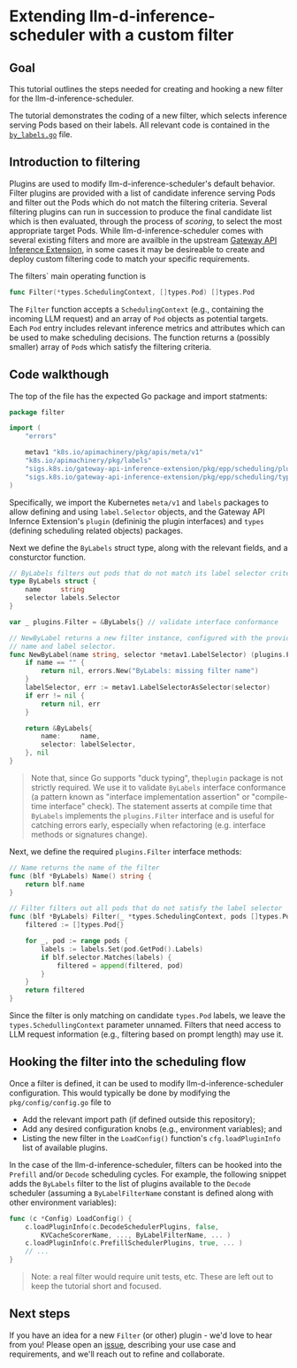 # Extending llm-d-inference-scheduler with a custom filter

## Goal

This tutorial outlines the steps needed for creating and hooking a new filter
 for the llm-d-inference-scheduler.
 
The tutorial demonstrates the coding of a new filter, which selects inference
 serving Pods based on their labels. All relevant code is contained in the
 [`by_labels.go`](https://github.com/llm-d/llm-d-inference-scheduler/blob/main/pkg/plugins/filter/by_labels.go) file.

## Introduction to filtering

Plugins are used to modify llm-d-inference-scheduler's default behavior. Filter plugins
 are provided with a list of candidate inference serving Pods and filter out the
 Pods which do not match the filtering criteria. Several filtering plugins can
 run in succession to produce the final candidate list which is then evaluated,
 through the process of _scoring_, to select the most appropriate target Pods.
 While llm-d-inference-scheduler comes with several existing filters and
 more are availble in the upstream [Gateway API Inference Extension](https://sigs.k8s.io/gateway-api-inference-extension),
 in some cases it may be desireable to create and deploy custom filtering code to
 match your specific requirements.

The filters` main operating function is

```go
func Filter(*types.SchedulingContext, []types.Pod) []types.Pod
```

The `Filter` function accepts a `SchedulingContext` (e.g., containing the
 incoming LLM request) and an array of `Pod` objects as potential targets. Each `Pod`
 entry includes relevant inference metrics and attributes which can be used
 to make scheduling decisions. The function returns a (possibly smaller) array
 of `Pod`s which satisfy the filtering criteria.

## Code walkthough

The top of the file has the expected Go package and import statments:

```go
package filter

import (
	"errors"

	metav1 "k8s.io/apimachinery/pkg/apis/meta/v1"
	"k8s.io/apimachinery/pkg/labels"
	"sigs.k8s.io/gateway-api-inference-extension/pkg/epp/scheduling/plugins"
	"sigs.k8s.io/gateway-api-inference-extension/pkg/epp/scheduling/types"
)
```

Specifically, we import the Kubernetes `meta/v1` and `labels` packages to allow
 defining and using `label.Selector` objects, and the Gateway API Infernce
 Extension's `plugin` (defininig the plugin interfaces) and `types` (defining
 scheduling related objects) packages.

Next we define the `ByLabels` struct type, along with the relevant fields,
 and a consturctor function.

```go
// ByLabels filters out pods that do not match its label selector criteria
type ByLabels struct {
	name     string
	selector labels.Selector
}

var _ plugins.Filter = &ByLabels{} // validate interface conformance

// NewByLabel returns a new filter instance, configured with the provided
// name and label selector.
func NewByLabel(name string, selector *metav1.LabelSelector) (plugins.Filter, error) {
	if name == "" {
		return nil, errors.New("ByLabels: missing filter name")
	}
	labelSelector, err := metav1.LabelSelectorAsSelector(selector)
	if err != nil {
		return nil, err
	}

	return &ByLabels{
		name:     name,
		selector: labelSelector,
	}, nil
}
```

> Note that, since Go supports "duck typing", the`plugin` package is
 not strictly required. We use it to validate `ByLabels` interface conformance
 (a pattern known as "interface implementation assertion" or "compile-time
 interface" check). The statement asserts at compile time that `ByLabels`
 implements the `plugins.Filter` interface and is useful for catching errors
 early, especially when refactoring (e.g. interface methods or signatures change).

Next, we define the required `plugins.Filter` interface methods:

```go
// Name returns the name of the filter
func (blf *ByLabels) Name() string {
	return blf.name
}

// Filter filters out all pods that do not satisfy the label selector
func (blf *ByLabels) Filter(_ *types.SchedulingContext, pods []types.Pod) []types.Pod {
	filtered := []types.Pod{}

	for _, pod := range pods {
		labels := labels.Set(pod.GetPod().Labels)
		if blf.selector.Matches(labels) {
			filtered = append(filtered, pod)
		}
	}
	return filtered
}
```

Since the filter is only matching on candidate `types.Pod` labels,
 we leave the `types.SchedullingContext` parameter unnamed. Filters
 that need access to LLM request information (e.g., filtering based
 on prompt length) may use it.

## Hooking the filter into the scheduling flow

Once a filter is defined, it can be used to modify llm-d-inference-scheduler
 configuration. This would typically be done by modifying the
`pkg/config/config.go` file to
 
- Add the relevant import path (if defined outside this repository);
- Add any desired configuration knobs (e.g., environment variables); and
- Listing the new filter in the `LoadConfig()` function's `cfg.loadPluginInfo`
 list of available plugins.

In the case of the llm-d-inference-scheduler, filters can be hooked into the
 `Prefill` and/or `Decode` scheduling cycles. For example, the following snippet
 adds the `ByLabels` filter to the list of plugins available to the `Decode`
 scheduler (assuming a `ByLabelFilterName` constant is defined along with other
 environment variables):

```go 
func (c *Config) LoadConfig() {
	c.loadPluginInfo(c.DecodeSchedulerPlugins, false,
		KVCacheScorerName, ..., ByLabelFilterName, ... )
	c.loadPluginInfo(c.PrefillSchedulerPlugins, true, ... )
	// ...
}
```

> Note: a real filter would require unit tests, etc. These are left out to
 keep the tutorial short and focused.

## Next steps

If you have an idea for a new `Filter` (or other) plugin - we'd love to hear
 from you! Please open an [issue](https://github.com/llm-d/llm-d-inference-scheduler/issues/new/choose),
 describing your use case and requirements, and we'll reach out to refine
 and collaborate.
